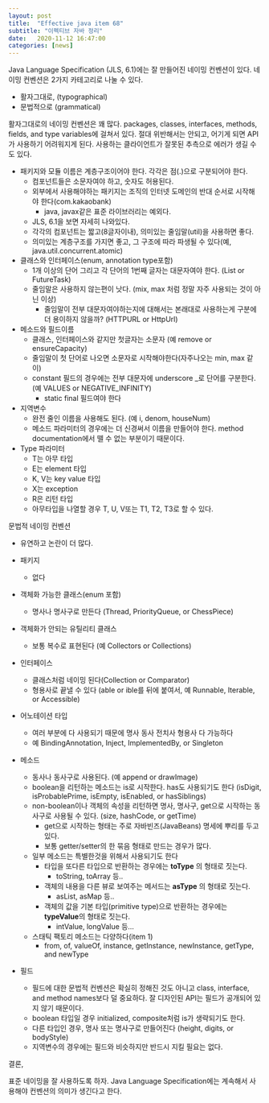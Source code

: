 ```yaml
---
layout: post
title:  "Effective java item 68"
subtitle: "이펙티브 자바 정리"
date:   2020-11-12 16:47:00
categories: [news]
---
```




Java Language Specification (JLS, 6.1)에는 잘 만들어진 네이밍 컨벤션이 있다. 네이밍 컨벤션은 2가지 카테고리로 나눌 수 있다. 

- 활자그대로, (typographical)
- 문법적으로 (grammatical)

활자그대로의 네이밍 컨벤션은 꽤 많다. packages, classes, interfaces, methods, fields, and type variables에 걸쳐서 있다. 절대 위반해서는 안되고, 어기게 되면 API가 사용하기 어려워지게 된다. 사용하는 클라이언트가 잘못된 추측으로 에러가 생길 수도 있다.

- 패키지와 모듈 이름은 계층구조이어야 한다. 각각은 점(.)으로 구분되어야 한다.
    - 컴포넌트들은 소문자여야 하고, 숫자도 허용된다.
    - 외부에서 사용해야하는 패키지는 조직의 인터넷 도메인의 반대 순서로 시작해야 한다(com.kakaobank)
        - java, javax같은 표준 라이브러리는 예외다.
    - JLS, 6.1을 보면 자세히 나와있다.
    - 각각의 컴포넌트는 짧고(8글자이내), 의미있는 줄임말(util)을 사용하면 좋다.
    - 의미있는 계층구조를 가지면 좋고, 그 구조에 따라 파생될 수 있다(예, java.util.concurrent.atomic)
- 클래스와 인터페이스(enum, annotation type포함)
    - 1개 이상의 단어 그리고 각 단어의 1번째 글자는 대문자여야 한다. (List or FutureTask)
    - 줄임말은 사용하지 않는편이 낫다. (mix, max 처럼 정말 자주 사용되는 것이 아닌 이상)
        - 줄임말이 전부 대문자여야하는지에 대해서는 본래대로 사용하는게 구분에 더 용이하지 않을까? (HTTPURL or HttpUrl)
- 메소드와 필드이름
    - 클래스, 인터페이스와 같지만 첫글자는 소문자 (예 remove or ensureCapacity)
    - 줄임말이 첫 단어로 나오면 소문자로 시작해야한다(자주나오는 min, max 같이)
    - constant 필드의 경우에는 전부 대문자에 underscore _로 단어를 구분한다. (예 VALUES or NEGATIVE_INFINITY)
        - static final 필드여야 한다
- 지역변수
    - 완전 줄인 이름을 사용해도 된다. (예 i, denom, houseNum)
    - 메소드 파라미터의 경우에는 더 신경써서 이름을 만들어야 한다. method documentation에서 뗄 수 없는 부분이기 때문이다.
- Type 파라미터
    - T는 아무 타입
    - E는 element 타입
    - K, V는 key value 타입
    - X는 exception
    - R은 리턴 타입
    - 아무타입을 나열할 경우 T, U, V또는 T1, T2, T3로 할 수 있다.

문법적 네이밍 컨벤션

- 유연하고 논란이 더 많다.

- 패키지
    - 없다
- 객체화 가능한 클래스(enum 포함)
    - 명사나 명사구로 만든다 (Thread, PriorityQueue, or ChessPiece)
- 객체화가 안되는 유틸리티 클래스
    - 보통 복수로 표현된다 (예 Collectors or Collections)
- 인터페이스
    - 클래스처럼 네이밍 된다(Collection or Comparator)
    - 형용사로 끝낼 수 있다 (able or ible를 뒤에 붙여서, 예 Runnable, Iterable, or Accessible)
- 어노테이션 타입
    - 여러 부분에 다 사용되기 때문에 명사 동사 전치사 형용사 다 가능하다
    - 예 BindingAnnotation, Inject, ImplementedBy, or Singleton
- 메소드
    - 동사나 동사구로 사용된다. (예 append or drawImage)
    - boolean을 리턴하는 메소드는 is로 시작한다. has도 사용되기도 한다 (isDigit, isProbablePrime, isEmpty, isEnabled, or hasSiblings)
    - non-boolean이나 객체의 속성을 리턴하면 명사, 명사구, get으로 시작하는 동사구로 사용될 수 있다. (size, hashCode, or getTime)
        - get으로 시작하는 형태는 주로 자바빈즈(JavaBeans) 명세에 뿌리를 두고 있다.
        - 보통 getter/setter의 한 묶음 형태로 만드는 경우가 많다.
    - 일부 메소드는 특별한것을 위해서 사용되기도 한다
        - 타입을 또다른 타입으로 반환하는 경우에는 **toType** 의 형태로 짓는다.
            - toString, toArray 등..
        - 객체의 내용을 다른 뷰로 보여주는 메서드는 **asType** 의 형태로 짓는다.
            - asList, asMap 등..
        - 객체의 값을 기본 타입(primitive type)으로 반환하는 경우에는 **typeValue**의 형태로 짓는다.
            - intValue, longValue 등...
    - 스태틱 팩토리 메소드는 다양하다(item 1)
        - from, of, valueOf, instance, getInstance, newInstance, getType, and newType
- 필드
    - 필드에 대한 문법적 컨벤션은 확실히 정해진 것도 아니고 class, interface, and method names보다  덜 중요하다. 잘 디자인된 API는 필드가 공개되어 있지 않기 때문이다.
    - boolean 타입일 경우 initialized, composite처럼 is가 생략되기도 한다.
    - 다른 타입인 경우, 명사 또는 명사구로 만들어진다 (height, digits, or bodyStyle)
    - 지역변수의 경우에는 필드와 비슷하지만 반드시 지킬 필요는 없다.

결론,

표준 네이밍을 잘 사용하도록 하자. Java Language Specification에는 계속해서 사용해야 컨벤션의 의미가 생긴다고 한다.